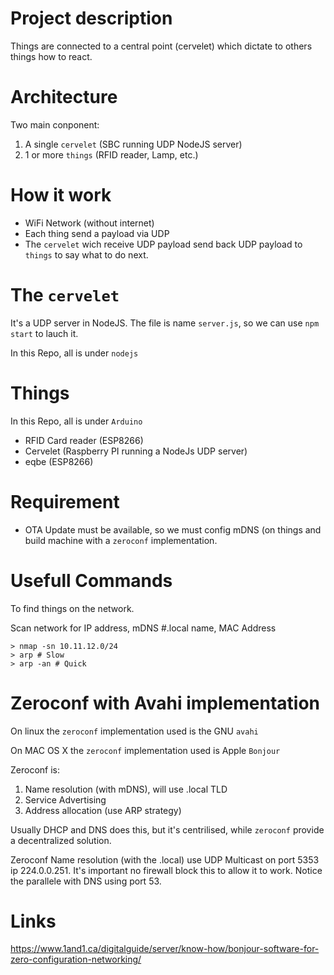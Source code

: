 # Project description

Things are connected to a central point (cervelet) which dictate to others things how to react.

# Architecture

Two main conponent:

1. A single `cervelet` (SBC running UDP NodeJS server)
2. 1 or more `things` (RFID reader, Lamp, etc.)

# How it work

- WiFi Network (without internet)
- Each thing send a payload via UDP
- The `cervelet` wich receive UDP payload send back UDP payload to `things` to say what to do next.

# The `cervelet`

It's a UDP server in NodeJS. The file is name `server.js`, so we can use `npm start` to lauch it.

In this Repo, all is under `nodejs`

# Things

In this Repo, all is under `Arduino`

- RFID Card reader (ESP8266)
- Cervelet (Raspberry PI running a NodeJs UDP server)
- eqbe (ESP8266)

# Requirement

- OTA Update must be available, so we must config mDNS (on things and build
  machine with a `zeroconf` implementation.

# Usefull Commands

To find things on the network.

Scan network for IP address, mDNS #.local name, MAC Address

    > nmap -sn 10.11.12.0/24
    > arp # Slow
    > arp -an # Quick

# Zeroconf with Avahi implementation

On linux the `zeroconf` implementation used is the GNU `avahi`

On MAC OS X the `zeroconf` implementation used is Apple `Bonjour`

Zeroconf is:

1. Name resolution (with mDNS), will use .local TLD
2. Service Advertising
3. Address allocation (use ARP strategy)

Usually DHCP and DNS does this, but it's centrilised, while `zeroconf` provide a decentralized solution.

Zeroconf Name resolution (with the .local) use UDP Multicast on port 5353 ip 224.0.0.251.
It's important no firewall block this to allow it to work.
Notice the parallele with DNS using port 53.

# Links

https://www.1and1.ca/digitalguide/server/know-how/bonjour-software-for-zero-configuration-networking/

